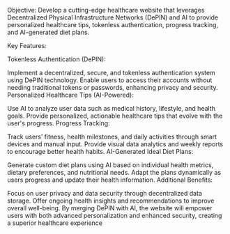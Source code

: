 Objective: Develop a cutting-edge healthcare website that leverages Decentralized Physical Infrastructure Networks (DePIN) and AI to provide personalized healthcare tips, 
tokenless authentication, progress tracking, and AI-generated diet plans.

Key Features:

Tokenless Authentication (DePIN):

Implement a decentralized, secure, and tokenless authentication system using DePIN technology.
Enable users to access their accounts without needing traditional tokens or passwords, enhancing privacy and security.
Personalized Healthcare Tips (AI-Powered):

Use AI to analyze user data such as medical history, lifestyle, and health goals.
Provide personalized, actionable healthcare tips that evolve with the user's progress.
Progress Tracking:

Track users’ fitness, health milestones, and daily activities through smart devices and manual input.
Provide visual data analytics and weekly reports to encourage better health habits.
AI-Generated Ideal Diet Plans:

Generate custom diet plans using AI based on individual health metrics, dietary preferences, and nutritional needs.
Adapt the plans dynamically as users progress and update their health information.
Additional Benefits:

Focus on user privacy and data security through decentralized data storage.
Offer ongoing health insights and recommendations to improve overall well-being.
By merging DePIN with AI, the website will empower users with both advanced personalization and enhanced security, creating a superior healthcare experience

